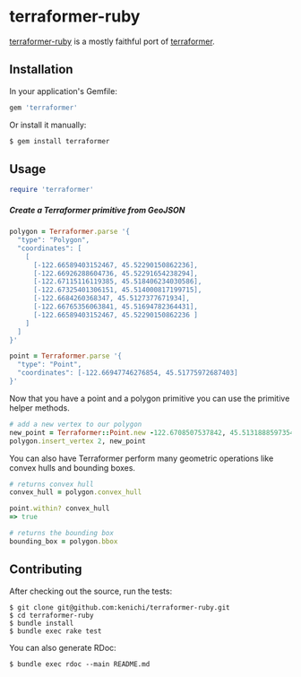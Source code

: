 terraformer-ruby
================

[terraformer-ruby](https://github.com/kenichi/terraformer-ruby) is a mostly faithful port of [terraformer](https://github.com/Esri/Terraformer).

## Installation

In your application's Gemfile:

```ruby
gem 'terraformer'
```

Or install it manually:

```sh
$ gem install terraformer
```

## Usage

```ruby
require 'terraformer'
```

##### Create a Terraformer primitive from GeoJSON

```ruby
polygon = Terraformer.parse '{
  "type": "Polygon",
  "coordinates": [
    [
      [-122.66589403152467, 45.52290150862236],
      [-122.66926288604736, 45.52291654238294],
      [-122.67115116119385, 45.518406234030586],
      [-122.67325401306151, 45.514000817199715],
      [-122.6684260368347, 45.5127377671934],
      [-122.66765356063841, 45.51694782364431],
      [-122.66589403152467, 45.52290150862236 ]
    ]
  ]
}'

point = Terraformer.parse '{
  "type": "Point",
  "coordinates": [-122.66947746276854, 45.51775972687403]
}'

```

Now that you have a point and a polygon primitive you can use the primitive helper methods.

```ruby
# add a new vertex to our polygon
new_point = Terraformer::Point.new -122.6708507537842, 45.513188859735436
polygon.insert_vertex 2, new_point
```

You can also have Terraformer perform many geometric operations like convex hulls and bounding boxes.

```ruby
# returns convex hull
convex_hull = polygon.convex_hull

point.within? convex_hull
=> true

# returns the bounding box
bounding_box = polygon.bbox
```

## Contributing

After checking out the source, run the tests:

```
$ git clone git@github.com:kenichi/terraformer-ruby.git
$ cd terraformer-ruby
$ bundle install
$ bundle exec rake test
```

You can also generate RDoc:

```
$ bundle exec rdoc --main README.md
```

